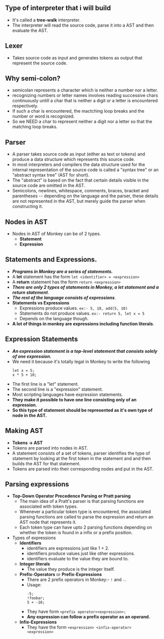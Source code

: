 ## Type of interpreter that i will build
- It's called a **tree-walk** interpreter.
- The interpreter will read the source code, parse it into a AST and then evaluate the AST.

## Lexer
- Takes source code as input and generates tokens as output that represent the source code.

## Why semi-colon?
- semicolan represents a character which is neither a number nor a letter.
- recognizing numbers or letter names involves reading successive chars continuously untill a char that is neither a digit or a letter is encountered respectively.
- If such a char is encountered, the mactching loop breaks and the number or word is recognized.
- So we NEED a char to represent neither a digit nor a letter so that the matching loop breaks.

## Parser
- A parser takes source code as input (either as text or tokens) and produce a data structure which represents this source code.
- In most interpreters and compilers the data structure used for the internal representation of the source code is called a "syntax tree" or an "abstract syntax tree" (AST for short). 
- The "abstract" is based on the fact that certain details visible in the source code are omitted in the AST. 
- Semicolons, newlines, whitespace, comments, braces, bracket and parentheses -- depending on the language and the parser, these details are not represented in the AST, but merely guide the parser when constructing it.

## Nodes in AST
- Nodes in AST of Monkey can be of 2 types.
    - **Statement**
    - **Expression**

## Statements and Expressions.
- ***Programs in Monkey are a series of statements.***
- A **let** statement has the form ```let <identifier> = <expression>```
- A **return** statement has the form ```return <expression>```
- ***There are only 2 types of statements in Monkey, a let statement and a return statement***.
- ***The rest of the language consists of expressions***.
- **Statements vs Expressions**
    - Expressions produce values. ```ex:- 5, 10, add(5, 10)```
    - Statements do not produce values. ```ex:- return 5, let x = 5```
    - Depends on the language though.
- **A lot of things in monkey are expressions including function literals**.

## Expression Statements
- ***An expression statement is a top-level statement that consists solely of one expression.***
- We need it because it's totally legal in Monkey to write the following
    ```
    let x = 5;
    x * 5 + 10;
    ```
- The first line is a "let" statement.
- The second line is a "expression" statement.
- Most scripting languages have expression statements.
- **They make it possible to have one line consisting only of an expression.**
- **So this type of statement should be represented as it's own type of node in the AST.**

## Making AST
- **Tokens -> AST**
- Tokens are parsed into nodes in AST.
- A statement consists of a set of tokens, parser identifies the type of statement by looking at the
    first token in the statement and and then builds the AST for that statement.
- Tokens are parsed into their corresponding nodes and put in the AST.


## Parsing expressions
- **Top-Down Operator Precedence Parsing or Pratt parsing**
    - The main idea of a Pratt's parser is that parsing functions are associated with token types.
    - Whenever a particular token type is encountered, the associated parsing functions are called to parse the expression
        and return an AST node that represents it.
    - Each token type can have upto 2 parsing functions depending on whether the token is found in a infix or a prefix
        position.
- Types of expressions
    - **Identifiers** 
        - identifiers are expressions just like 1 + 2.
        - identifiers produce values just like other expressions.
        - identifiers evaluate to the value they are bound to.
    - **Integer literals**
        - The value they produce is the integer itself.
    - **Prefix-Operators** or **Prefix-Expressions**
        - There are 2 prefix operators in Monkey:- `!` and `-`.
        - Usage:
            ```
            -5;
            !foobar;
            5 + -10;
            ```
        - They have form `<prefix operator><expression>;`
        - **Any expression can follow a prefix operator as an operand.**
    - **Infix-Expressions**
        - They have the form `<expression> <infix-operator> <expression>`
